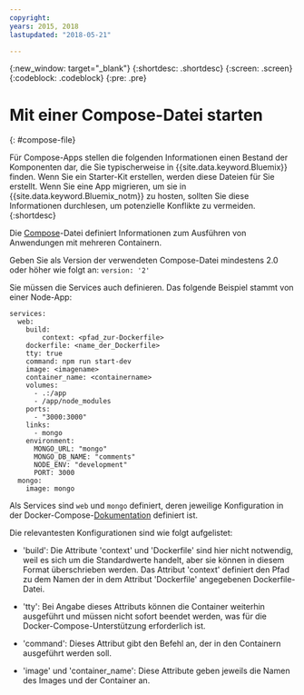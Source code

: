 ```yaml
---
copyright:
years: 2015, 2018
lastupdated: "2018-05-21"

---
```


{:new_window: target="_blank"}
{:shortdesc: .shortdesc}
{:screen: .screen}
{:codeblock: .codeblock}
{:pre: .pre}

# Mit einer Compose-Datei starten
{: #compose-file}

Für Compose-Apps stellen die folgenden Informationen einen Bestand der Komponenten dar, die Sie typischerweise in {{site.data.keyword.Bluemix}} finden. Wenn Sie ein Starter-Kit erstellen, werden diese Dateien für Sie erstellt. Wenn Sie eine App migrieren, um sie in {{site.data.keyword.Bluemix_notm}} zu hosten, sollten Sie diese Informationen durchlesen, um potenzielle Konflikte zu vermeiden.
{:shortdesc}

Die [Compose](https://docs.docker.com/compose/overview/)-Datei definiert Informationen zum Ausführen von Anwendungen mit mehreren Containern.

Geben Sie als Version der verwendeten Compose-Datei mindestens 2.0 oder höher wie folgt an:
`version: '2'`

Sie müssen die Services auch definieren. Das folgende Beispiel stammt von einer Node-App:

```
services:
  web:
    build:
    	context: <pfad_zur-Dockerfile>
	dockerfile: <name_der_Dockerfile>
    tty: true
    command: npm run start-dev
    image: <imagename>
    container_name: <containername>
    volumes:
      - .:/app
      - /app/node_modules
    ports:
      - "3000:3000"
    links:
      - mongo
    environment:
      MONGO_URL: "mongo"
      MONGO_DB_NAME: "comments"
      NODE_ENV: "development"
      PORT: 3000
  mongo:
    image: mongo
```

Als Services sind `web` und `mongo` definiert, deren jeweilige Konfiguration in der Docker-Compose-[Dokumentation](https://docs.docker.com/compose/compose-file/compose-file-v2/) definiert ist.

Die relevantesten Konfigurationen sind wie folgt aufgelistet:

* 'build': Die Attribute 'context' und 'Dockerfile' sind hier nicht notwendig, weil es sich um die Standardwerte handelt, aber sie können in diesem Format überschrieben werden. Das Attribut 'context' definiert den Pfad zu dem Namen der in dem Attribut 'Dockerfile' angegebenen Dockerfile-Datei.

* 'tty': Bei Angabe dieses Attributs können die Container weiterhin ausgeführt und müssen nicht sofort beendet werden, was für die Docker-Compose-Unterstützung erforderlich ist.

* 'command': Dieses Attribut gibt den Befehl an, der in den Containern ausgeführt werden soll.

* 'image' und 'container_name': Diese Attribute geben jeweils die Namen des Images und der Container an.
